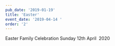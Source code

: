```yaml
---
pub_date: '2019-01-19'
title: 'Easter'
event_date: '2019-04-14 '
order: '2'
---
```


Easter Family Celebration Sunday 12th April  2020
